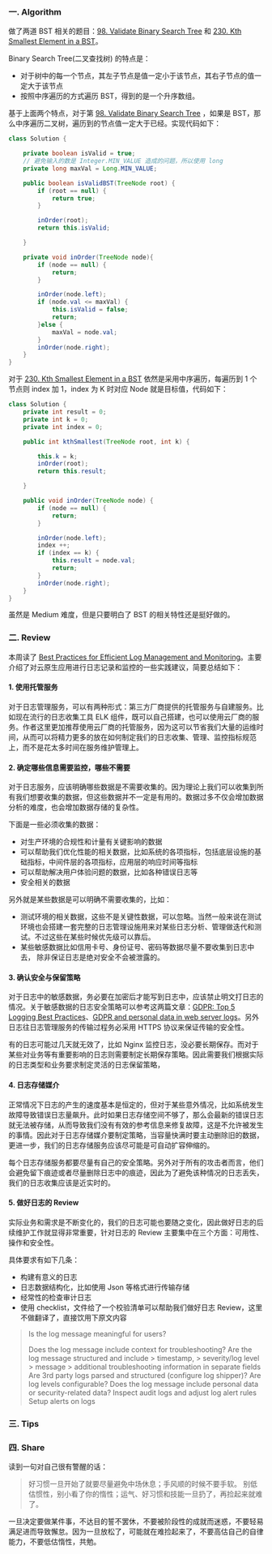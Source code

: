 ### 一. Algorithm

做了两道 BST 相关的题目：[98. Validate Binary Search Tree](https://leetcode.com/problems/validate-binary-search-tree/) 和 [230. Kth Smallest Element in a BST](https://leetcode.com/problems/kth-smallest-element-in-a-bst/)。

Binary Search Tree(二叉查找树) 的特点是：

- 对于树中的每一个节点，其左子节点是值一定小于该节点，其右子节点的值一定大于该节点
- 按照中序遍历的方式遍历 BST，得到的是一个升序数组。

基于上面两个特点，对于第 [98. Validate Binary Search Tree](https://leetcode.com/problems/validate-binary-search-tree/) ，如果是 BST，那么中序遍历二叉树，遍历到的节点值一定大于已经。实现代码如下：

```Java
class Solution {

    private boolean isValid = true;
    // 避免输入的数是 Integer.MIN_VALUE 造成的问题，所以使用 long
    private long maxVal = Long.MIN_VALUE;

    public boolean isValidBST(TreeNode root) {
        if (root == null) {
            return true;
        }

        inOrder(root);
        return this.isValid;

    }

    private void inOrder(TreeNode node){
        if (node == null) {
            return;
        }

        inOrder(node.left);
        if (node.val <= maxVal) {
            this.isValid = false;
            return;
        }else {
            maxVal = node.val;
        }
        inOrder(node.right);
    }
}
```

对于 [230. Kth Smallest Element in a BST](https://leetcode.com/problems/kth-smallest-element-in-a-bst/) 依然是采用中序遍历，每遍历到 1 个节点则 index 加 1，index 为 K 时对应 Node 就是目标值，代码如下：

```Java
class Solution {
    private int result = 0;
    private int k = 0;
    private int index = 0;

    public int kthSmallest(TreeNode root, int k) {

        this.k = k;
        inOrder(root);
        return this.result;

    }

    public void inOrder(TreeNode node) {
        if (node == null) {
            return;
        }

        inOrder(node.left);
        index ++;
        if (index == k) {
            this.result = node.val;
            return;
        }
        inOrder(node.right);
    }
}
```

虽然是 Medium 难度，但是只要明白了 BST 的相关特性还是挺好做的。

### 二. Review

本周读了 [Best Practices for Efficient Log Management and Monitoring](https://sematext.com/blog/best-practices-for-efficient-log-management-and-monitoring/)。主要介绍了对云原生应用进行日志记录和监控的一些实践建议，简要总结如下：

#### 1. 使用托管服务

对于日志管理服务，可以有两种形式：第三方厂商提供的托管服务与自建服务。比如现在流行的日志收集工具 ELK 组件，既可以自己搭建，也可以使用云厂商的服务。作者这里更加推荐使用云厂商的托管服务，因为这可以节省我们大量的运维时间，从而可以将精力更多的放在如何制定我们的日志收集、管理、监控指标规范上，而不是花太多时间在服务维护管理上。

#### 2. 确定哪些信息需要监控，哪些不需要


对于日志服务，应该明确哪些数据是不需要收集的。因为理论上我们可以收集到所有我们想要收集的数据，但这些数据并不一定是有用的。数据过多不仅会增加数据分析的难度，也会增加数据存储的复杂性。

下面是一些必须收集的数据：

- 对生产环境的合规性和计量有关键影响的数据
- 可以帮助我们优化性能的相关数据，比如系统的各项指标，包括底层设施的基础指标，中间件层的各项指标，应用层的响应时间等指标
- 可以帮助解决用户体验问题的数据，比如各种错误日志等
- 安全相关的数据 

另外就是某些数据是可以明确不需要收集的，比如：

- 测试环境的相关数据，这些不是关键性数据，可以忽略。当然一般来说在测试环境也会搭建一套完整的日志管理设施用来对某些日志分析、管理做迭代和测试。不过这些在某些时候优先级可以靠后。
- 某些敏感数据比如信用卡号、身份证号、密码等数据尽量不要收集到日志中去， 除非保证日志是绝对安全不会被泄露的。

#### 3. 确认安全与保留策略

对于日志中的敏感数据，务必要在加密后才能写到日志中，应该禁止明文打日志的情况。关于敏感数据的日志安全策略可以参考这两篇文章：[GDPR: Top 5 Logging Best Practices](https://sematext.com/blog/gdpr-top-5-logging-best-practices/)、[GDPR and personal data in web server logs](https://sematext.com/docs/logagent/how-to-gdpr_web_logs/)。另外日志往日志管理服务的传输过程务必采用 HTTPS 协议来保证传输的安全性。

有的日志可能过几天就无效了，比如 Nginx 监控日志，没必要长期保存。而对于某些对业务等有重要影响的日志则需要制定长期保存策略。因此需要我们根据实际的日志类型和业务要求制定灵活的日志保留策略，

#### 4. 日志存储媒介

正常情况下日志的产生的速度基本是恒定的，但对于某些意外情况，比如系统发生故障导致错误日志量飙升。此时如果日志存储空间不够了，那么会最新的错误日志就无法被存储，从而导致我们没有有效的参考信息来修复故障，这是不允许被发生的事情。因此对于日志存储媒介要制定策略，当容量快满时要主动删除旧的数据，更进一步，我们的日志存储服务应该尽可能是可自动扩容伸缩的。

每个日志存储服务都要尽量有自己的安全策略。另外对于所有的攻击者而言，他们会避免留下痕迹或者尽量删除日志中的痕迹，因此为了避免该种情况的日志丢失，我们的日志收集应该是近实时的。

#### 5. 做好日志的 Review

实际业务和需求是不断变化的，我们的日志可能也要随之变化，因此做好日志的后续维护工作就显得非常重要，针对日志的 Review 主要集中在三个方面：可用性、操作和安全性。

具体要求有如下几条：

- 构建有意义的日志
- 日志数据结构化，比如使用 Json 等格式进行传输存储
- 经常性的检查审计日志
- 使用 checklist，文件给了一个校验清单可以帮助我们做好日志 Review，这里不做翻译了，直接饮用下原文内容

> Is the log message meaningful for users?
> 
> Does the log message include context for troubleshooting?
> Are the log message structured and include
    > timestamp,
    > severity/log level
    > message
    > additional troubleshooting information in separate fields
> Are 3rd party logs parsed and structured (configure log shipper)?
> Are log levels configurable?
> Does the log message include personal data or security-related data?
> Inspect audit logs and adjust log alert rules
> Setup alerts on logs



### 三. Tips

### 四. Share

读到一句对自己很有警醒的话：

> 好习惯一旦开始了就要尽量避免中场休息；手风顺的时候不要手软。
> 别低估惯性，别小看了你的惰性；运气、好习惯和技能一旦扔了，再捡起来就难了。

一旦决定要做某件事，不达目的誓不罢休，不要被阶段性的成就而迷惑，不要轻易满足进而导致懈怠。因为一旦放松了，可能就在难捡起来了，不要高估自己的自律能力，不要低估惰性，共勉。